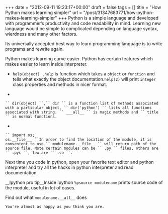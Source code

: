 +++
date = "2012-09-11 19:23:17+00:00"
draft = false
tags = []
title = "How Python makes learning simpler"
url = "/post/31347683771/how-python-makes-learning-simpler"
+++
Python is a simple language and developed with programmer’s productivity and code readability in mind. Learning new language would be simple to complicated depending on language syntax, wierdness and many other factors.

Its universally accepted best way to learn programming language is to write programs and rewrite again.

Python makes learning curve easier. Python has certain features which makes easier to learn inside interpreter.

*   `help(object) ` ,`` help `` is function which takes a `` object `` or `` function `` and tells what exactly the object documentation.`` help(2) `` will print `` integer `` class properties and methods in nicer format.


*

    `` dir(object) ``,`` dir `` is a function list of methods associated with a particular object, `` dir('python') `` lists all functions associated with string. `` ___all__ `` is magic methods and `` title `` is normal functions.


*

    `` import os;
    os.__file___ ``In order to find the location of the module, it is convenient to use `` modulename.__file__ `` will return path of the source file. Note certain modules can be `` .py `` files, others are `` .pyc ``, few are `` .so ``.



Next time you code in python, open your favorite text editor and python interpreter and try all the hacks in python interpreter and read documentation.

__Ipython pro tip__Inside Ipython `` %psource modulename `` prints source code of the module, useful in lot of cases.

Find out what `` modulename.__all__ `` does

`` You're almost as happy as you think you are. ``
